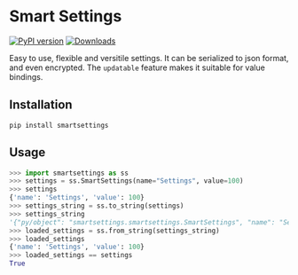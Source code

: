# Smart Settings

[![PyPI version][pypi_img]][pypi_link]
[![Downloads][downloads_img]][downloads_link]

  [pypi_img]: https://badge.fury.io/py/smartsettings.svg
  [pypi_link]: https://badge.fury.io/py/smartsettings
  [downloads_img]: https://pepy.tech/badge/smartsettings
  [downloads_link]: https://pepy.tech/project/smartsettings

Easy to use, flexible and versitile settings.
It can be serialized to json format, and even encrypted.
The `updatable` feature makes it suitable for value bindings.

## Installation

`pip install smartsettings`

## Usage

```python
>>> import smartsettings as ss
>>> settings = ss.SmartSettings(name="Settings", value=100)
>>> settings
{'name': 'Settings', 'value': 100}
>>> settings_string = ss.to_string(settings)
>>> settings_string
'{"py/object": "smartsettings.smartsettings.SmartSettings", "name": "Settings", "value": 100}'
>>> loaded_settings = ss.from_string(settings_string)
>>> loaded_settings
{'name': 'Settings', 'value': 100}
>>> loaded_settings == settings
True
```
